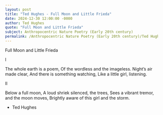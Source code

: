 ```yaml
---
layout: post
title: "Ted Hughes - Full Moon and Little Frieda"
date: 2024-12-30 12:00:00 -0000
author: Ted Hughes
quote: "Full Moon and Little Frieda"
subject: Anthropocentric Nature Poetry (Early 20th century)
permalink: /Anthropocentric Nature Poetry (Early 20th century)/Ted Hughes/Ted Hughes - Full Moon and Little Frieda
---
```


Full Moon and Little Frieda

I

The whole earth is a poem,
Of the wordless and the imageless.
Night’s air made clear,
And there is something watching,
Like a little girl, listening.

II

Below a full moon,
A loud shriek silenced, the trees,
Sees a vibrant tremor, and the moon moves,
Brightly aware of this girl and the storm.

- Ted Hughes

